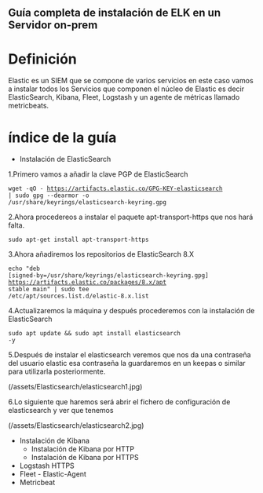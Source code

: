 ## Guía completa de instalación de ELK en un Servidor on-prem

# Definición

Elastic es un SIEM que se compone de varios servicios en este caso vamos a instalar todos los Servicios que componen el núcleo de Elastic es decir ElasticSearch, Kibana, Fleet, Logstash y un agente de métricas llamado metricbeats.

# índice de la guía





- Instalación de ElasticSearch

1.Primero vamos a añadir la clave PGP de ElasticSearch

<code>wget -qO - https://artifacts.elastic.co/GPG-KEY-elasticsearch | sudo gpg --dearmor -o /usr/share/keyrings/elasticsearch-keyring.gpg</code>

2.Ahora procedereos a instalar el paquete apt-transport-https que nos hará falta.

<code>sudo apt-get install apt-transport-https</code>

3.Ahora añadiremos los repositorios de ElasticSearch 8.X

<code>echo "deb [signed-by=/usr/share/keyrings/elasticsearch-keyring.gpg] https://artifacts.elastic.co/packages/8.x/apt stable main" | sudo tee /etc/apt/sources.list.d/elastic-8.x.list</code>

4.Actualizaremos la máquina y después procederemos con la instalación de ElasticSearch

<code>sudo apt update && sudo apt install elasticsearch -y</code>

5.Después de instalar el elasticsearch veremos que nos da una contraseña del usuario elastic esa contraseña la guardaremos en un keepas o similar para utilizarla posteriormente.

(/assets/Elasticsearch/elasticsearch1.jpg)

6.Lo siguiente que haremos será abrir el fichero de configuración de elasticsearch y ver que tenemos

(/assets/Elasticsearch/elasticsearch2.jpg)

- Instalación de Kibana
    - Instalación de Kibana por HTTP
    - Instalación de Kibana por HTTPS
 - Logstash HTTPS
 - Fleet - Elastic-Agent
 - Metricbeat
